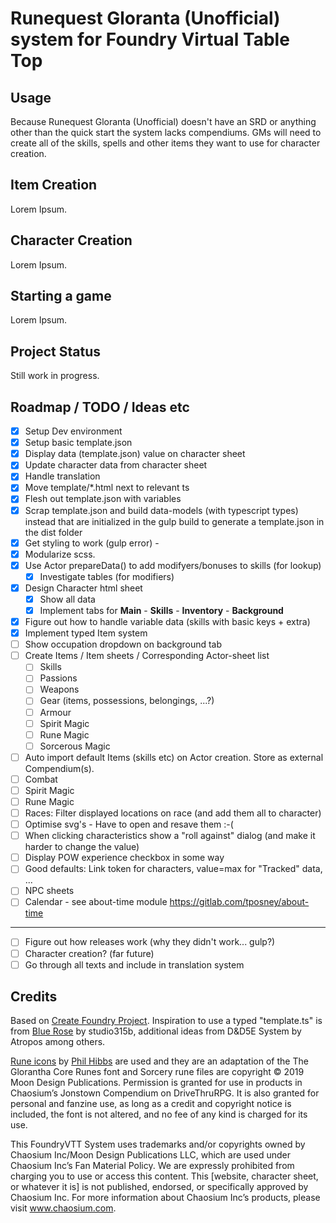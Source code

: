 # Runequest Gloranta (Unofficial) system for Foundry Virtual Table Top

## Usage

Because Runequest Gloranta (Unofficial) doesn't have an SRD or anything other than the quick start the system lacks compendiums. GMs will need to create all of the skills, spells and other items they want to use for character creation.

## Item Creation

Lorem Ipsum.

## Character Creation

Lorem Ipsum.

## Starting a game

Lorem Ipsum.

## Project Status
Still work in progress.

## Roadmap / TODO / Ideas etc
* [x] Setup Dev environment
* [x] Setup basic template.json
* [x] Display data (template.json) value on character sheet
* [x] Update character data from character sheet
* [x] Handle translation
* [x] Move template/*.html next to relevant ts
* [x] Flesh out template.json with variables
* [x] Scrap template.json and build data-models (with typescript types) instead that are initialized in the gulp build to generate a template.json in the dist folder
* [x] Get styling to work (gulp error) -
* [x] Modularize scss.
* [x] Use Actor prepareData() to add modifyers/bonuses to skills (for lookup)
    * [x] Investigate tables (for modifiers)
* [x] Design Character html sheet
    * [x] Show all data
    * [x] Implement tabs for **Main** - **Skills** - **Inventory** - **Background**
* [x] Figure out how to handle variable data (skills with basic keys + extra)
* [x] Implement typed Item system
* [ ] Show occupation dropdown on background tab
* [ ] Create Items / Item sheets / Corresponding Actor-sheet list
    * [ ] Skills
    * [ ] Passions
    * [ ] Weapons
    * [ ] Gear (items, possessions, belongings, ...?) 
    * [ ] Armour
    * [ ] Spirit Magic
    * [ ] Rune Magic
    * [ ] Sorcerous Magic
* [ ] Auto import default Items (skills etc) on Actor creation. Store as external Compendium(s).
* [ ] Combat
* [ ] Spirit Magic
* [ ] Rune Magic
* [ ] Races: Filter displayed locations on race (and add them all to character)
* [ ] Optimise svg's - Have to open and resave them :-(
* [ ] When clicking characteristics show a "roll against" dialog (and make it harder to change the value)
* [ ] Display POW experience checkbox in some way
* [ ] Good defaults: Link token for characters, value=max for "Tracked" data, ...
* [ ] NPC sheets
* [ ] Calendar - see about-time module https://gitlab.com/tposney/about-time
---
* [ ] Figure out how releases work (why they didn't work... gulp?)
* [ ] Character creation? (far future)
* [ ] Go through all texts and include in translation system

## Credits
Based on [Create Foundry Project](https://www.npmjs.com/package/create-foundry-project). Inspiration to use a typed "template.ts" is from [Blue Rose](https://gitlab.com/studio315b/blue-rose) by studio315b, additional ideas from D&D5E System by Atropos among others.	

[Rune icons](https://runequest-glorantha.fandom.com/wiki/Category:Runes) by [Phil Hibbs](https://basicroleplaying.org/profile/9-philhibbs) are used and they are an adaptation of the The Glorantha Core Runes font and Sorcery rune files are copyright © 2019 Moon Design Publications. Permission is granted for use in products in Chaosium’s Jonstown Compendium on DriveThruRPG. It is also granted for personal and fanzine use, as long as a credit and copyright notice is included, the font is not altered, and no fee of any kind is charged for its use. 

This FoundryVTT System uses trademarks and/or copyrights owned by Chaosium Inc/Moon Design Publications LLC, which are used under Chaosium Inc’s Fan Material Policy. We are expressly prohibited from charging you to use or access this content. This [website, character sheet, or whatever it is] is not published, endorsed, or specifically approved by Chaosium Inc. For more information about Chaosium Inc’s products, please visit www.chaosium.com.	
